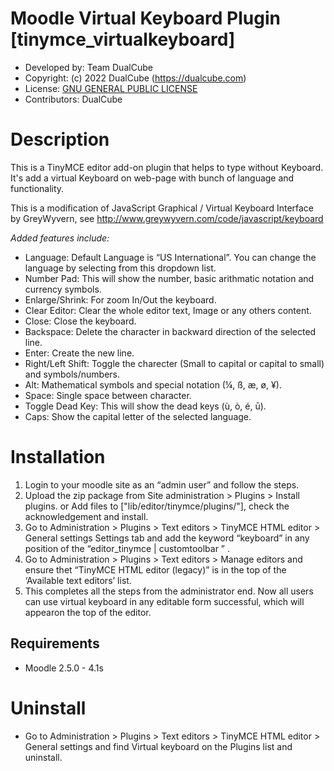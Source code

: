 Moodle Virtual Keyboard Plugin [tinymce_virtualkeyboard]
=======================
* Developed by: Team DualCube
* Copyright: (c) 2022 DualCube (https://dualcube.com)
* License: [GNU GENERAL PUBLIC LICENSE](LICENSE)
* Contributors:  DualCube

Description
===========
This is a TinyMCE editor add-on plugin that helps to type without Keyboard. It's add a virtual Keyboard on web-page with bunch of language and functionality.

This is a modification of JavaScript Graphical / Virtual Keyboard Interface by GreyWyvern,
see http://www.greywyvern.com/code/javascript/keyboard


_Added features include:_
* Language: Default Language is “US International”. You can change the language by selecting from this dropdown list.
* Number Pad: This will show the number, basic arithmatic notation and currency symbols.
* Enlarge/Shrink: For zoom In/Out the keyboard.
* Clear Editor: Clear the whole editor text, Image or any others content.
* Close: Close the keyboard.
* Backspace: Delete the character in backward direction of the selected line.
* Enter: Create the new line.
* Right/Left Shift: Toggle the charecter (Small to capital or capital to small) and symbols/numbers.
* Alt: Mathematical symbols and special notation (¼, ß, æ, ø, ¥).
* Space: Single space between character.
* Toggle Dead Key: This will show the dead keys (ù, ò, é, ū).
* Caps: Show the capital letter of the selected language.


Installation
============
1. Login to your moodle site as an “admin user” and follow the steps.
2. Upload the zip package from Site administration > Plugins > Install plugins. or Add files to ["lib/editor/tinymce/plugins/"], check the acknowledgement and install.
3. Go to Administration > Plugins > Text editors > TinyMCE HTML editor > General settings Settings tab and add the keyword “keyboard” in any position of the “editor_tinymce | customtoolbar ” .
4. Go to Administration > Plugins > Text editors > Manage editors and ensure thet “TinyMCE HTML editor (legacy)” is in the top of the ‘Available text editors’ list. 
5. This completes all the steps from the administrator end. Now all users can use virtual keyboard in any editable form successful, which will appearon the top of the editor.

Requirements
------------
* Moodle 2.5.0 - 4.1s



Uninstall
=========
* Go to Administration > Plugins > Text editors > TinyMCE HTML editor > General settings and find Virtual keyboard on the Plugins list and uninstall.
